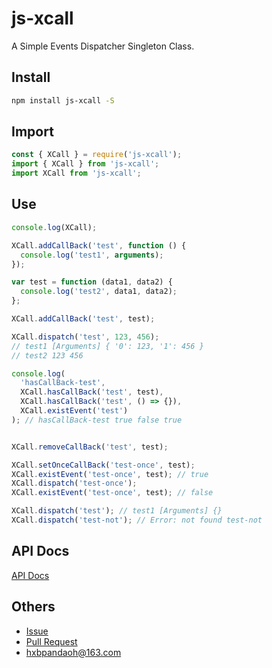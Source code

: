 # js-xcall

A Simple Events Dispatcher Singleton Class.

## Install

```bash
npm install js-xcall -S
```

## Import

```javascript
const { XCall } = require('js-xcall');
import { XCall } from 'js-xcall';
import XCall from 'js-xcall';
```

## Use

```javascript
console.log(XCall);

XCall.addCallBack('test', function () {
  console.log('test1', arguments);
});

var test = function (data1, data2) {
  console.log('test2', data1, data2);
};

XCall.addCallBack('test', test);

XCall.dispatch('test', 123, 456);
// test1 [Arguments] { '0': 123, '1': 456 }
// test2 123 456

console.log(
  'hasCallBack-test',
  XCall.hasCallBack('test', test),
  XCall.hasCallBack('test', () => {}),
  XCall.existEvent('test')
); // hasCallBack-test true false true


XCall.removeCallBack('test', test);

XCall.setOnceCallBack('test-once', test);
XCall.existEvent('test-once', test); // true
XCall.dispatch('test-once');
XCall.existEvent('test-once', test); // false

XCall.dispatch('test'); // test1 [Arguments] {}
XCall.dispatch('test-not'); // Error: not found test-not
```

## API Docs

[API Docs](https://github.com/pandaoh/js-xcall/blob/main/docs/README.md)

## Others

* [Issue](https://github.com/pandaoh/js-xcall/issues)
* [Pull Request](https://github.com/pandaoh/js-xcall/pulls)
* [hxbpandaoh@163.com](mailto:hxbpandaoh@163.com)
